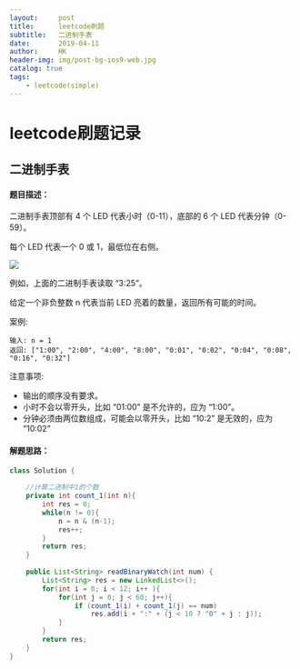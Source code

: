 ```yaml
---
layout:     post
title:      leetcode刷题
subtitle:   二进制手表
date:       2019-04-11
author:     HK
header-img: img/post-bg-ios9-web.jpg
catalog: true
tags:
    - leetcode(simple)
---
```

# leetcode刷题记录
## 二进制手表

#### 题目描述：
二进制手表顶部有 4 个 LED 代表小时（0-11），底部的 6 个 LED 代表分钟（0-59）。

每个 LED 代表一个 0 或 1，最低位在右侧。

![](https://upload.wikimedia.org/wikipedia/commons/8/8b/Binary_clock_samui_moon.jpg)

例如，上面的二进制手表读取 “3:25”。

给定一个非负整数 n 代表当前 LED 亮着的数量，返回所有可能的时间。

案例:

    输入: n = 1
    返回: ["1:00", "2:00", "4:00", "8:00", "0:01", "0:02", "0:04", "0:08", "0:16", "0:32"]
 

注意事项:

* 输出的顺序没有要求。
* 小时不会以零开头，比如 “01:00” 是不允许的，应为 “1:00”。
* 分钟必须由两位数组成，可能会以零开头，比如 “10:2” 是无效的，应为 “10:02”

#### 解题思路：
```java
class Solution {
    
    //计算二进制中1的个数
    private int count_1(int n){
        int res = 0;
        while(n != 0){
            n = n & (n-1);
            res++;
        }
        return res;
    }
    
    public List<String> readBinaryWatch(int num) {
        List<String> res = new LinkedList<>();
        for(int i = 0; i < 12; i++ ){
            for(int j = 0; j < 60; j++){
                if (count_1(i) + count_1(j) == num)
                    res.add(i + ":" + (j < 10 ? "0" + j : j));
            }
        }
        return res;
    }
}
```
